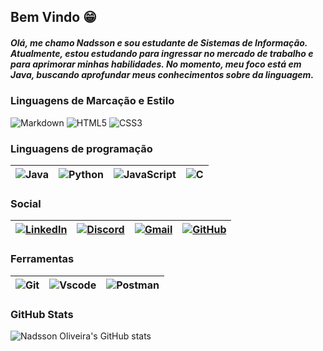 ## Bem Vindo  😁

##### Olá, me chamo Nadsson e sou estudante de Sistemas de Informação. Atualmente, estou estudando para ingressar no mercado de trabalho e para aprimorar minhas habilidades. No momento, meu foco está em Java, buscando aprofundar meus conhecimentos sobre da linguagem.



### Linguagens de Marcação e Estilo

![Markdown](https://img.shields.io/badge/Markdown-000?style=for-the-badge&logo=markdown)
![HTML5](https://img.shields.io/badge/HTML5-E34F26?style=for-the-badge&logo=html5&logoColor=white)
![CSS3](https://img.shields.io/badge/CSS3-1572B6?style=for-the-badge&logo=css3&logoColor=white)



### Linguagens de programação

|![Java](https://img.shields.io/badge/java-%23ED8B00.svg?style=for-the-badge&logo=openjdk&logoColor=white)|![Python](https://img.shields.io/badge/python-3670A0?style=for-the-badge&logo=python&logoColor=ffdd54)|![JavaScript](https://img.shields.io/badge/JavaScript-F7DF1E?style=for-the-badge&logo=javascript&logoColor=black)|![C](https://img.shields.io/badge/C-00599C?style=for-the-badge&logo=c&logoColor=white)|
|-|-|-|-|

### Social 

|[![LinkedIn](https://img.shields.io/badge/LinkedIn-0077B5?style=for-the-badge&logo=linkedin&logoColor=white)](https://www.linkedin.com/in/nadsson-oliveira-602365261/) |[![Discord](https://img.shields.io/badge/Discord-7289DA?style=for-the-badge&logo=discord&logoColor=white)](https://discord.com/channels/@SEUUSERNAME/)|[![Gmail](https://img.shields.io/badge/Gmail-333333?style=for-the-badge&logo=gmail&logoColor=red)](mailto:onadsson@gmail.com)|[![GitHub](https://img.shields.io/badge/GitHub-100000?style=for-the-badge&logo=github&logoColor=white)](https://github.com/nadssonoliveira)|
|-|-|-|-|

### Ferramentas

|![Git](https://img.shields.io/badge/GIT-E44C30?style=for-the-badge&logo=git&logoColor=white)|![Vscode](https://img.shields.io/badge/Vscode-007ACC?style=for-the-badge&logo=visual-studio-code&logoColor=white)|![Postman](https://img.shields.io/badge/Postman-FF6C37.svg?style=for-the-badge&logo=Postman&logoColor=white)|
|-|-|-|

### GitHub Stats

![Nadsson Oliveira's GitHub stats](https://github-readme-stats.vercel.app/api?username=nadssonoliveira&theme=gotham&show_icons=true)

